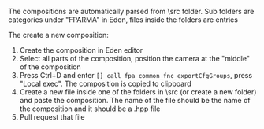 The compositions are automatically parsed from \src folder. Sub folders are categories under "FPARMA" in Eden, files inside the folders are entries

The create a new composition:

1. Create the composition in Eden editor
2. Select all parts of the composition, position the camera at the "middle" of the composition
3. Press Ctrl+D and enter `[] call fpa_common_fnc_exportCfgGroups`, press "Local exec". The composition is copied to clipboard
4. Create a new file inside one of the folders in \src (or create a new folder) and paste the composition. The name of the file should be the name of the composition and it should be a .hpp file
5. Pull request that file

